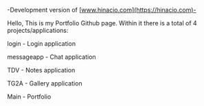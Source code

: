 -Development version of [www.hinacio.com](https://hinacio.com)-



Hello, This is my Portfolio Github page.
Within it there is a total of 4 projects/applications:

login - Login application

messageapp - Chat application

TDV - Notes application

TG2A - Gallery application

Main - Portfolio
